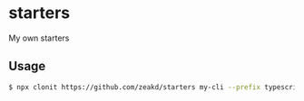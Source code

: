 # starters

My own starters 

## Usage

``` bash
$ npx clonit https://github.com/zeakd/starters my-cli --prefix typescript-ink-starter
```